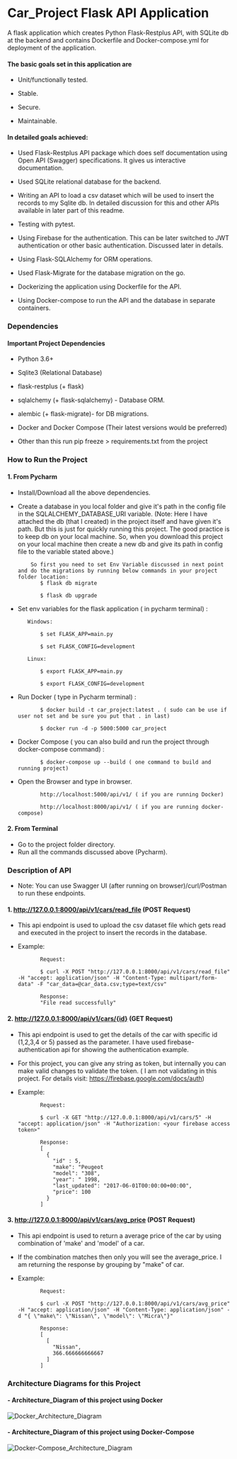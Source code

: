 # Car_Project Flask API Application
A flask application which creates Python Flask-Restplus API, with SQLite db at the backend and contains Dockerfile and Docker-compose.yml for deployment of the application.

#### The basic goals set in this application are 

  - Unit/functionally tested.
  
  - Stable.
  
  - Secure.
  
  - Maintainable.
  
#### In detailed goals achieved:

  - Used Flask-Restplus API package which does self documentation using Open API (Swagger) specifications. It gives us interactive 
          documentation.

  - Used SQLite relational database for the backend.

  - Writing an API to load a csv dataset which will be used to insert the records to my Sqlite db. In detailed discussion for this and 
     other APIs available in later part of this readme.

  - Testing with pytest.

  - Using Firebase for the authentication. This can be later switched to JWT authentication or other basic authentication. Discussed 
     later in details.

  - Using Flask-SQLAlchemy for ORM operations.

  - Used Flask-Migrate for the database migration on the go.

  - Dockerizing the application using Dockerfile for the API.

  - Using Docker-compose to run the API and the database in separate containers. 
      
### Dependencies

#### Important Project Dependencies

   - Python 3.6+
    
   - Sqlite3 (Relational Database)
    
   - flask-restplus (+ flask)
    
   - sqlalchemy (+ flask-sqlalchemy) - Database ORM.
    
   - alembic (+ flask-migrate)- for DB migrations.
    
   - Docker and Docker Compose (Their latest versions would be preferred)
    
   - Other than this run pip freeze > requirements.txt from the project

### How to Run the Project


 #### 1. From Pycharm
        
   - Install/Download all the above dependencies.
   - Create a database in you local folder and give it's path in the config file in the SQLALCHEMY_DATABASE_URI variable. 
      (Note: Here I have attached the db (that I created) in the project itself and have given it's path. But this is just
             for quickly running this project. The good practice is to keep db on your local machine. So, when you download this
             project on your local machine then create a new db and give its path in config file to the variable stated above.)
             
             So first you need to set Env Variable discussed in next point and do the migrations by running below commands in your project folder location:
                $ flask db migrate
                
                $ flask db upgrade
   - Set env variables for the flask application ( in pycharm terminal) : 
            
            Windows:
            
                $ set FLASK_APP=main.py
            
                $ set FLASK_CONFIG=development
            
            Linux:
                
                $ export FLASK_APP=main.py
                
                $ export FLASK_CONFIG=development
   - Run Docker ( type in Pycharm terminal) :
                
                $ docker build -t car_project:latest . ( sudo can be use if user not set and be sure you put that . in last)
                
                $ docker run -d -p 5000:5000 car_project
   - Docker Compose ( you can also build and run the project through docker-compose command) :
                
                $ docker-compose up --build ( one command to build and running project)
  
   - Open the Browser and type in browser.
                
                http://localhost:5000/api/v1/ ( if you are running Docker)
                
                http://localhost:8000/api/v1/ ( if you are running docker-compose)
                
 #### 2. From Terminal
    
   - Go to the project folder directory.
   - Run all the commands discussed above (Pycharm).
   
### Description of API

   - Note: You can use Swagger UI (after running on browser)/curl/Postman to run these endpoints.
   
 #### 1. http://127.0.0.1:8000/api/v1/cars/read_file (POST Request)
     
   - This api endpoint is used to upload the csv dataset file which gets read and executed in the project to insert the records in 
     the database.
     
   - Example:
                
                Request:
                
                $ curl -X POST "http://127.0.0.1:8000/api/v1/cars/read_file" -H "accept: application/json" -H "Content-Type: multipart/form-data" -F "car_data=@car_data.csv;type=text/csv"
                
                Response:
                "File read successfully"
                
 #### 2. http://127.0.0.1:8000/api/v1/cars/{id} (GET Request)
     
   - This api endpoint is used to get the details of the car with specific id (1,2,3,4 or 5) passed as the parameter. I have used firebase-authentication api
     for showing the authentication example. 
   - For this project, you can give any string as token, but internally you can make valid changes to validate the token.
     ( I am not validating in this project. For details visit: https://firebase.google.com/docs/auth)
   - Example:
                
                Request:        
                
                $ curl -X GET "http://127.0.0.1:8000/api/v1/cars/5" -H "accept: application/json" -H "Authorization: <your firebase access token>"
                
                Response:
                [
                  {
                    "id" : 5,
                    "make": "Peugeot
                    "model": "308",
                    "year": " 1998,
                    "last_updated": "2017-06-01T00:00:00+00:00",
                    "price": 100
                  }
                ]
                
 #### 3. http://127.0.0.1:8000/api/v1/cars/avg_price (POST Request)
     
   - This api endpoint is used to return a average price of the car by using combination of 'make' and 'model' of a car.
   - If the combination matches then only you will see the average_price. I am returning the response by grouping by "make" of car.
   - Example:
                
                Request:
                
                $ curl -X POST "http://127.0.0.1:8000/api/v1/cars/avg_price" -H "accept: application/json" -H "Content-Type: application/json" -d "{ \"make\": \"Nissan\", \"model\": \"Micra\"}"
                
                Response:
                [
                  [
                    "Nissan",
                    366.666666666667
                  ]
                ]

### Architecture Diagrams for this Project

 ####  - Architecture_Diagram of this project using Docker

![Docker_Architecture_Diagram](architecture_diagram_docker.png)

 ####  - Architecture_Diagram of this project using Docker-Compose

![Docker-Compose_Architecture_Diagram](architecture_diagram_docker-compose.png)
